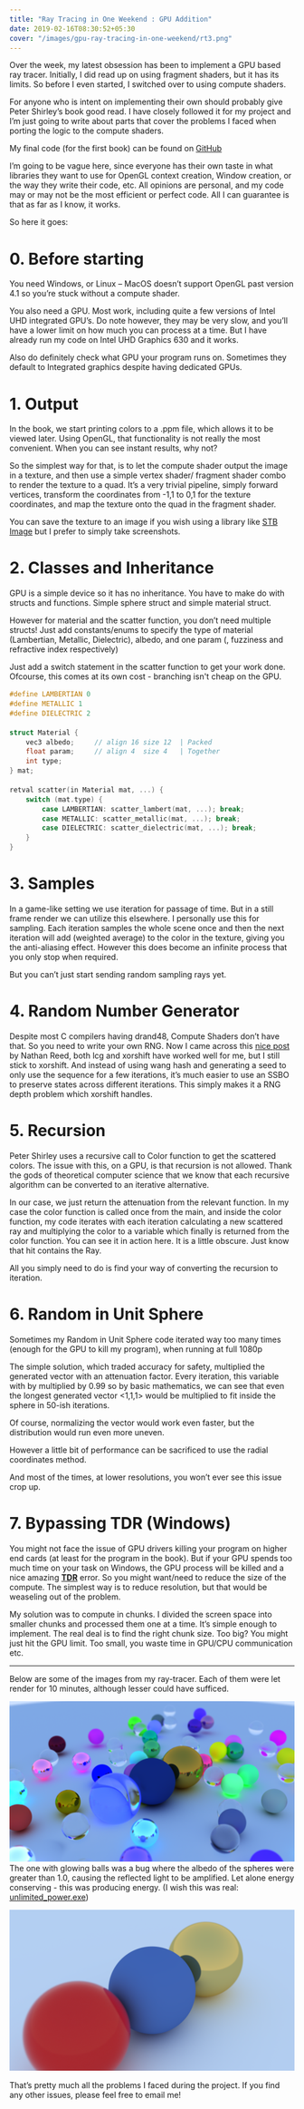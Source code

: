 ```yaml
---
title: "Ray Tracing in One Weekend : GPU Addition"
date: 2019-02-16T08:30:52+05:30
cover: "/images/gpu-ray-tracing-in-one-weekend/rt3.png"
---
```


Over the week, my latest obsession has been to implement a GPU based ray tracer. Initially, I did read up on using fragment shaders, but it has its limits. So before I even started, I switched over to using compute shaders.

For anyone who is intent on implementing their own should probably give Peter Shirley’s book good read. I have closely followed it for my project and I’m just going to write about parts that cover the problems I faced when porting the logic to the compute shaders.

My final code (for the first book) can be found on [GitHub](https://www.github.com/kidrigger/TracerGL)

I’m going to be vague here, since everyone has their own taste in what libraries they want to use for OpenGL context creation, Window creation, or the way they write their code, etc. All opinions are personal, and my code may or may not be the most efficient or perfect code. All I can guarantee is that as far as I know, it works.

So here it goes:

# 0. Before starting

You need Windows, or Linux – MacOS doesn’t support OpenGL past version 4.1 so you’re stuck without a compute shader.

You also need a GPU. Most work, including quite a few versions of Intel UHD integrated GPU’s. Do note however, they may be very slow, and you’ll have a lower limit on how much you can process at a time. But I have already run my code on Intel UHD Graphics 630 and it works.

Also do definitely check what GPU your program runs on. Sometimes they default to Integrated graphics despite having dedicated GPUs.

# 1. Output

In the book, we start printing colors to a .ppm file, which allows it to be viewed later. Using OpenGL, that functionality is not really the most convenient. When you can see instant results, why not?

So the simplest way for that, is to let the compute shader output the image in a texture, and then use a simple vertex shader/ fragment shader combo to render the texture to a quad. It’s a very trivial pipeline, simply forward vertices, transform the coordinates from -1,1 to 0,1 for the texture coordinates, and map the texture onto the quad in the fragment shader.

You can save the texture to an image if you wish using a library like [STB Image](https://github.com/nothings/stb) but I prefer to simply take screenshots.

# 2. Classes and Inheritance

GPU is a simple device so it has no inheritance. You have to make do with structs and functions. Simple sphere struct and simple material struct.

However for material and the scatter function, you don’t need multiple structs! Just add constants/enums to specify the type of material (Lambertian, Metallic, Dielectric), albedo, and one param (<empty>, fuzziness and refractive index respectively)

Just add a switch statement in the scatter function to get your work done. Ofcourse, this comes at its own cost - branching isn't cheap on the GPU.

```c
#define LAMBERTIAN 0
#define METALLIC 1
#define DIELECTRIC 2

struct Material {
    vec3 albedo;     // align 16 size 12  | Packed
    float param;     // align 4  size 4   | Together
    int type;
} mat;

retval scatter(in Material mat, ...) {
    switch (mat.type) {
        case LAMBERTIAN: scatter_lambert(mat, ...); break;
        case METALLIC: scatter_metallic(mat, ...); break;
        case DIELECTRIC: scatter_dielectric(mat, ...); break;
    }
}

```

# 3. Samples

In a game-like setting we use iteration for passage of time. But in a still frame render we can utilize this elsewhere. I personally use this for sampling. Each iteration samples the whole scene once and then the next iteration will add (weighted average) to the color in the texture, giving you the anti-aliasing effect. However this does become an infinite process that you only stop when required.

But you can’t just start sending random sampling rays yet.

# 4. Random Number Generator

Despite most C compilers having drand48, Compute Shaders don’t have that. So you need to write your own RNG. Now I came across this [nice post](http://www.reedbeta.com/blog/quick-and-easy-gpu-random-numbers-in-d3d11/) by Nathan Reed, both lcg and xorshift have worked well for me, but I still stick to xorshift. And instead of using wang hash and generating a seed to only use the sequence for a few iterations, it’s much easier to use an SSBO to preserve states across different iterations. This simply makes it a RNG depth problem which xorshift handles.

# 5. Recursion

Peter Shirley uses a recursive call to Color function to get the scattered colors. The issue with this, on a GPU, is that recursion is not allowed. Thank the gods of theoretical computer science that we know that each recursive algorithm can be converted to an iterative alternative.

In our case, we just return the attenuation from the relevant function. In my case the color function is called once from the main, and inside the color function, my code iterates with each iteration calculating a new scattered ray and multiplying the color to a variable which finally is returned from the color function. You can see it in action here. It is a little obscure. Just know that hit contains the Ray.

All you simply need to do is find your way of converting the recursion to iteration.


# 6. Random in Unit Sphere

Sometimes my Random in Unit Sphere code iterated way too many times (enough for the GPU to kill my program), when running at full 1080p

The simple solution, which traded accuracy for safety, multiplied the generated vector with an attenuation factor. Every iteration, this variable with by multiplied by 0.99 so by basic mathematics, we can see that even the longest generated vector <1,1,1> would be multiplied to fit inside the sphere in 50-ish iterations.

Of course, normalizing the vector would work even faster, but the distribution would run even more uneven.

However a little bit of performance can be sacrificed to use the radial coordinates method.

And most of the times, at lower resolutions, you won’t ever see this issue crop up.

# 7. Bypassing TDR (Windows)

You might not face the issue of GPU drivers killing your program on higher end cards (at least for the program in the book). But if your GPU spends too much time on your task on Windows, the GPU process will be killed and a nice amazing **[TDR](https://docs.microsoft.com/en-us/windows-hardware/drivers/display/timeout-detection-and-recovery)** error. So you might want/need to reduce the size of the compute. The simplest way is to reduce resolution, but that would be weaseling out of the problem.

My solution was to compute in chunks. I divided the screen space into smaller chunks and processed them one at a time. It’s simple enough to implement.
The real deal is to find the right chunk size. Too big? You might just hit the GPU limit. Too small, you waste time in GPU/CPU communication etc.

******

Below are some of the images from my ray-tracer. Each of them were let render for 10 minutes, although lesser could have sufficed.

![glowing-balls](/images/gpu-ray-tracing-in-one-weekend/rt2.png)
The one with glowing balls was a bug where the albedo of the spheres were greater than 1.0, causing the reflected light to be amplified. Let alone energy conserving - this was producing energy. (I wish this was real: [unlimited_power.exe](https://www.youtube.com/watch?v=Sg14jNbBb-8))

![3-balls](/images/gpu-ray-tracing-in-one-weekend/rt1.png)

That’s pretty much all the problems I faced during the project. If you find any other issues, please feel free to email me!